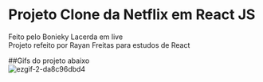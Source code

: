 # Projeto Clone da Netflix em React JS

Feito pelo Bonieky Lacerda em live <br>
Projeto refeito por Rayan Freitas para estudos de React

##Gifs do projeto abaixo <br>
![ezgif-2-da8c96dbd4](https://user-images.githubusercontent.com/72174813/149238771-5aee9f25-8980-4e20-88ae-65c45af4075f.gif)


